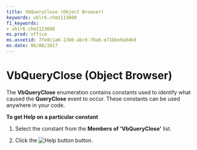 ```yaml
---
title: VbQueryClose (Object Browser)
keywords: vblr6.chm1113608
f1_keywords:
- vblr6.chm1113608
ms.prod: office
ms.assetid: 7fe8c1a6-13b0-abc9-70a6-e71bbe9ad46d
ms.date: 06/08/2017
---
```



# VbQueryClose (Object Browser)

The **VbQueryClose** enumeration contains constants used to identify what caused the **QueryClose** event to occur. These constants can be used anywhere in your code.

 **To get Help on a particular constant**




1. Select the constant from the **Members of 'VbQueryClose'** list.
    
2. Click the 
![Help button](images/but_help_ZA01201583.gif) button.
    


